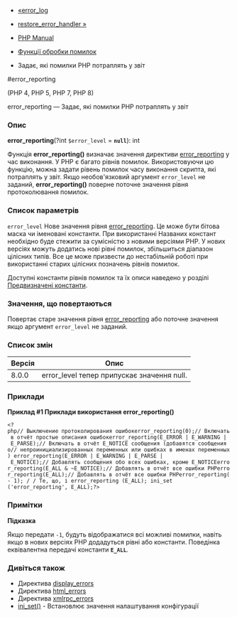 - [«error_log](function.error-log.md)
- [restore_error_handler »](function.restore-error-handler.md)

- [PHP Manual](index.md)
- [Функції обробки помилок](ref.errorfunc.md)
- Задає, які помилки PHP потраплять у звіт

#error_reporting

(PHP 4, PHP 5, PHP 7, PHP 8)

error_reporting — Задає, які помилки PHP потраплять у звіт

### Опис

**error_reporting**(?int `$error_level` = **`null`**): int

Функція **error_reporting()** визначає значення директиви
[error_reporting](errorfunc.configuration.md#ini.error-reporting) у
час виконання. У PHP є багато рівнів помилок. Використовуючи цю
функцію, можна задати рівень помилок часу виконання скрипта, які
потраплять у звіт. Якщо необов'язковий аргумент `error_level` не заданий,
**error_reporting()** поверне поточне значення рівня протоколювання
помилок.

### Список параметрів

`error_level`
Нове значення рівня
[error_reporting](errorfunc.configuration.md#ini.error-reporting). Це
може бути бітова маска чи іменовані константи. При використанні
Названих констант необхідно буде стежити за сумісністю з новими
версіями PHP. У нових версіях можуть додатись нові рівні помилок,
збільшиться діапазон цілісних типів. Все це може призвести до
нестабільній роботі при використанні старих цілісних позначень
рівнів помилок.

Доступні константи рівнів помилок та їх описи наведено у розділі
[Предвизначені константи](errorfunc.constants.md).

### Значення, що повертаються

Повертає старе значення рівня
[error_reporting](errorfunc.configuration.md#ini.error-reporting) або
поточне значення якщо аргумент `error_level` не заданий.

### Список змін

| Версія | Опис                                       |
|--------|--------------------------------------------|
| 8.0.0  | error_level тепер припускає значення null. |

### Приклади

**Приклад #1 Приклади використання **error_reporting()****

` <?php// Выключение протоколирования ошибокerror_reporting(0);// Включать в отчёт простые описания ошибокerror_reporting(E_ERROR | E_WARNING | E_PARSE);// Включать в отчёт E_NOTICE сообщения (добавятся сообщения о// непроинициализированных переменных или ошибках в именах переменных) error_reporting(E_ERROR | E_WARNING | E_PARSE | E_NOTICE);// Добавлять сообщения обо всех ошибках, кроме E_NOTICEerror_reporting(E_ALL & ~E_NOTICE);// Добавлять в отчёт все ошибки PHPerror_reporting(E_ALL);// Добавлять в отчёт все ошибки PHPerror_reporting(- 1); / / Те, що, і error_reporting (E_ALL); ini_set ('error_reporting', E_ALL);?> `

### Примітки

**Підказка**

Якщо передати `-1`, будуть відображатися всі можливі помилки, навіть якщо в
нових версіях PHP додадуться рівні або константи. Поведінка еквівалентна
передачі константи **`E_ALL`**.

### Дивіться також

- Директива
[display_errors](errorfunc.configuration.md#ini.display-errors)
- Директива
[html_errors](errorfunc.configuration.md#ini.md-errors)
- Директива
[xmlrpc_errors](errorfunc.configuration.md#ini.xmlrpc-errors)
- [ini_set()](function.ini-set.md) - Встановлює значення
налаштування конфігурації
